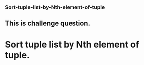 ### Sort-tuple-list-by-Nth-element-of-tuple
## This is challenge question.
# Sort tuple list by Nth element of tuple.
